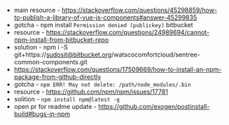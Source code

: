 - main resource - https://stackoverflow.com/questions/45298859/how-to-publish-a-library-of-vue-js-components#answer-45299835
- gotcha - npm install `Permission denied (publickey)` bitbucket
 - resource - https://stackoverflow.com/questions/24989694/cannot-npm-install-from-bitbucket-repo
 - solution - npm i -S git+https://sudosit@bitbucket.org/watscocomfortcloud/sentree-common-components.git
  - https://stackoverflow.com/questions/17509669/how-to-install-an-npm-package-from-github-directly
- gotcha - `npm ERR! May not delete: /path/node_modules/.bin` 
 - resource - https://github.com/npm/npm/issues/17781
 - solition - `npm install npm@latest -g`
 - open pr for readme update - https://github.com/exogen/postinstall-build#bugs-in-npm

